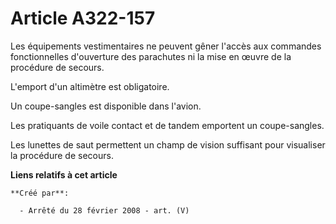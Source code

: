 # Article A322-157

Les équipements vestimentaires ne peuvent gêner l'accès aux commandes fonctionnelles d'ouverture des parachutes ni la mise en
œuvre de la procédure de secours.

L'emport d'un altimètre est obligatoire.

Un coupe-sangles est disponible dans l'avion.

Les pratiquants de voile contact et de tandem emportent un coupe-sangles.

Les lunettes de saut permettent un champ de vision suffisant pour visualiser la procédure de secours.

**Liens relatifs à cet article**

	**Créé par**:

	  - Arrêté du 28 février 2008 - art. (V)
